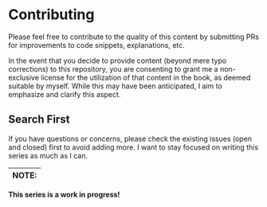# Contributing

Please feel free to contribute to the quality of this content by submitting PRs for improvements to code snippets, explanations, etc.

In the event that you decide to provide content (beyond mere typo corrections) to this repository, you are consenting to grant me a non-exclusive license for the utilization of that content in the book, as deemed suitable by myself. While this may have been anticipated, I aim to emphasize and clarify this aspect.


## Search First
If you have questions or concerns, please check the existing issues (open and closed) first to avoid adding more. I want to stay focused on writing this series as much as I can.

| NOTE: |
| :--- |
**This series is a work in progress!**

